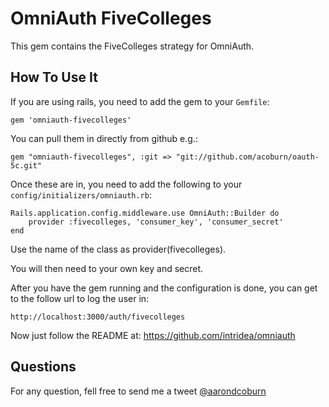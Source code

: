 OmniAuth FiveColleges
=====================

This gem contains the FiveColleges strategy for OmniAuth.

How To Use It
-------------

If you are using rails, you need to add the gem to your `Gemfile`:

    gem 'omniauth-fivecolleges'

You can pull them in directly from github e.g.:

    gem "omniauth-fivecolleges", :git => "git://github.com/acoburn/oauth-5c.git"

Once these are in, you need to add the following to your `config/initializers/omniauth.rb`:

    Rails.application.config.middleware.use OmniAuth::Builder do
    	provider :fivecolleges, 'consumer_key', 'consumer_secret'
    end

Use the name of the class as provider(fivecolleges).


You will then need to your own key and secret.


After you have the gem running and the configuration is done, you can get to the follow url to log the user in:

	http://localhost:3000/auth/fivecolleges

Now just follow the README at: https://github.com/intridea/omniauth

Questions
---------

For any question, fell free to send me a tweet [@aarondcoburn](http://twitter.com/aarondcoburn)

